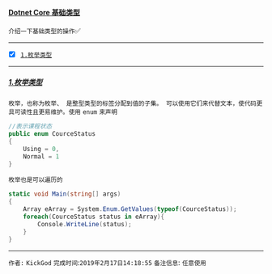 #### [Dotnet Core 基础类型](#top)  <b id="top"></b>
`介绍一下基础类型的操作`:white_check_mark:

------

- [x] [`1.枚举类型`](#target1)


------

#####  [1.枚举类型](#top) <b id="target1"></b> 
`枚举，也称为枚举、 是整型类型的标签分配到值的子集。 可以使用它们来代替文本，使代码更具可读性且更易维护。使用` `enum` `来声明`
```c#
//表示课程状态
public enum CourceStatus
{
    Using = 0,
    Normal = 1
}
```
`枚举也是可以遍历的`
```c#
static void Main(string[] args)
{
    Array eArray = System.Enum.GetValues(typeof(CourceStatus));
    foreach(CourceStatus status in eArray){
        Console.WriteLine(status);
    }
}
```




--------------------
`作者:` `KickGod` 
`完成时间`:`2019年2月17日14:18:55`
`备注信息`: `任意使用` 
